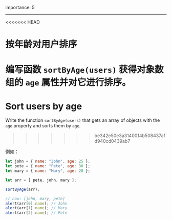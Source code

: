 importance: 5

---

<<<<<<< HEAD
# 按年龄对用户排序

编写函数 `sortByAge(users)` 获得对象数组的 `age` 属性并对它进行排序。
=======
# Sort users by age

Write the function `sortByAge(users)` that gets an array of objects with the `age` property and sorts them by `age`.
>>>>>>> be342e50e3a3140014b508437afd940cd0439ab7

例如：

```js no-beautify
let john = { name: "John", age: 25 };
let pete = { name: "Pete", age: 30 };
let mary = { name: "Mary", age: 28 };

let arr = [ pete, john, mary ];

sortByAge(arr);

// now: [john, mary, pete]
alert(arr[0].name); // John
alert(arr[1].name); // Mary
alert(arr[2].name); // Pete
```
